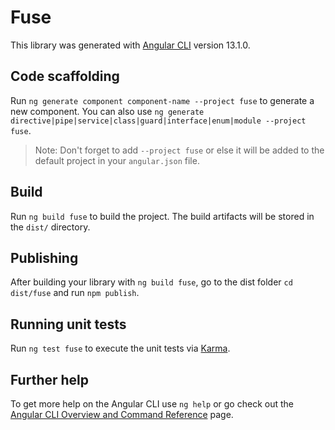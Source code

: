 # Fuse

This library was generated with [Angular CLI](https://github.com/angular/angular-cli) version 13.1.0.

## Code scaffolding

Run `ng generate component component-name --project fuse` to generate a new component. You can also use `ng generate directive|pipe|service|class|guard|interface|enum|module --project fuse`.

> Note: Don't forget to add `--project fuse` or else it will be added to the default project in your `angular.json` file.

## Build

Run `ng build fuse` to build the project. The build artifacts will be stored in the `dist/` directory.

## Publishing

After building your library with `ng build fuse`, go to the dist folder `cd dist/fuse` and run `npm publish`.

## Running unit tests

Run `ng test fuse` to execute the unit tests via [Karma](https://karma-runner.github.io).

## Further help

To get more help on the Angular CLI use `ng help` or go check out the [Angular CLI Overview and Command Reference](https://angular.io/cli) page.
